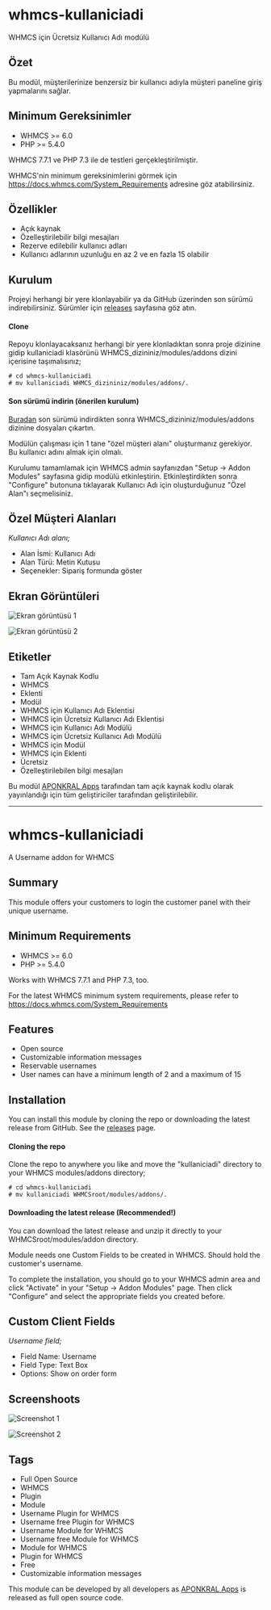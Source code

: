 
# whmcs-kullaniciadi #
WHMCS için Ücretsiz Kullanıcı Adı modülü

## Özet ##
Bu modül, müşterilerinize benzersiz bir kullanıcı adıyla müşteri paneline giriş yapmalarını sağlar.

## Minimum Gereksinimler ##

- WHMCS >= 6.0
- PHP >= 5.4.0

WHMCS 7.7.1 ve PHP 7.3 ile de testleri gerçekleştirilmiştir.

WHMCS'nin minimum gereksinimlerini görmek için https://docs.whmcs.com/System_Requirements adresine göz atabilirsiniz.

## Özellikler ##
- Açık kaynak
- Özelleştirilebilir bilgi mesajları
- Rezerve edilebilir kullanıcı adları
- Kullanıcı adlarının uzunluğu en az 2 ve en fazla 15 olabilir

## Kurulum ##
Projeyi herhangi bir yere klonlayabilir ya da GitHub üzerinden son sürümü indirebilirsiniz. Sürümler için [releases](https://github.com/aponkral/whmcs-kullaniciadi/releases) sayfasına göz atın.

#### Clone ####
Repoyu klonlayacaksanız herhangi bir yere klonladıktan sonra proje dizinine gidip kullaniciadi klasörünü WHMCS_dizininiz/modules/addons dizini içerisine taşımalısınız;

```
# cd whmcs-kullaniciadi
# mv kullaniciadi WHMCS_dizininiz/modules/addons/.
```

#### Son sürümü indirin (önerilen kurulum) ####
[Buradan](https://github.com/aponkral/whmcs-kullaniciadi/releases) son sürümü indirdikten sonra WHMCS_dizininiz/modules/addons dizinine dosyaları çıkartın.

Modülün çalışması için 1 tane "özel müşteri alanı" oluşturmanız gerekiyor. Bu kullanıcı adını almak için olmalı.

Kurulumu tamamlamak için WHMCS admin sayfanızdan "Setup -> Addon Modules" sayfasına gidip modülü etkinleştirin. Etkinleştirdikten sonra "Configure" butonuna tıklayarak Kullanıcı Adı için oluşturduğunuz "Özel Alan"ı seçmelisiniz.

## Özel Müşteri Alanları ##
*Kullanıcı Adı alanı;*
- Alan İsmi: Kullanıcı Adı
- Alan Türü: Metin Kutusu
- Seçenekler: Sipariş formunda göster

## Ekran Görüntüleri ##
![Ekran görüntüsü 1](https://github.com/aponkral/whmcs-kullaniciadi/raw/master/screenshoots/whmcs-kullaniciadi-Screenshot-1.png "Ekran görüntüsü 1")

![Ekran görüntüsü 2](https://github.com/aponkral/whmcs-kullaniciadi/raw/master/screenshoots/whmcs-kullaniciadi-Screenshot-2.png "Ekran görüntüsü 2")

## Etiketler ##
- Tam Açık Kaynak Kodlu
- WHMCS
- Eklenti
- Modül
- WHMCS için Kullanıcı Adı Eklentisi
- WHMCS için Ücretsiz Kullanıcı Adı Eklentisi
- WHMCS için Kullanıcı Adı Modülü
- WHMCS için Ücretsiz Kullanıcı Adı Modülü
- WHMCS için Modül
- WHMCS için Eklenti
- Ücretsiz
- Özelleştirilebilen bilgi mesajları


Bu modül [APONKRAL Apps](https://aponkral.net/apps/) tarafından tam açık kaynak kodlu olarak yayınlandığı için tüm geliştiriciler tarafından geliştirilebilir.

---

# whmcs-kullaniciadi #
A Username addon for WHMCS

## Summary ##
This module offers your customers to login the customer panel with their unique username.

## Minimum Requirements ##
- WHMCS >= 6.0
- PHP >= 5.4.0

Works with WHMCS 7.7.1 and PHP 7.3, too.

For the latest WHMCS minimum system requirements, please refer to
https://docs.whmcs.com/System_Requirements

## Features ##
- Open source
- Customizable information messages
- Reservable usernames
- User names can have a minimum length of 2 and a maximum of 15

## Installation ##
You can install this module by cloning the repo or downloading the latest release from GitHub. See the [releases](https://github.com/aponkral/whmcs-kullaniciadi/releases) page.

#### Cloning the repo ####
Clone the repo to anywhere you like and move the "kullaniciadi" directory to your WHMCS modules/addons directory;

```
# cd whmcs-kullaniciadi
# mv kullaniciadi WHMCSroot/modules/addons/.
```

#### Downloading the latest release (Recommended!) ####
You can download the latest release and unzip it directly to your WHMCSroot/modules/addon directory.

Module needs one Custom Fields to be created in WHMCS. Should hold the customer's username.

To complete the installation, you should go to your WHMCS admin area and click "Activate" in your "Setup -> Addon Modules" page. Then click "Configure" and select the appropriate fields you created before.

## Custom Client Fields ##
*Username field;*
- Field Name: Username
- Field Type: Text Box
- Options: Show on order form

## Screenshoots ##
![Screenshot 1](https://github.com/aponkral/whmcs-kullaniciadi/raw/master/screenshoots/whmcs-kullaniciadi-Screenshot-1.png "Screenshot 1")

![Screenshot 2](https://github.com/aponkral/whmcs-kullaniciadi/raw/master/screenshoots/whmcs-kullaniciadi-Screenshot-2.png "Screenshot 2")

## Tags ##
- Full Open Source
- WHMCS
- Plugin
- Module
- Username Plugin for WHMCS
- Username free Plugin for WHMCS
- Username Module for WHMCS
- Username free Module for WHMCS
- Module for WHMCS
- Plugin for WHMCS
- Free
- Customizable information messages


This module can be developed by all developers as [APONKRAL Apps](https://aponkral.net/apps/) is released as full open source code.